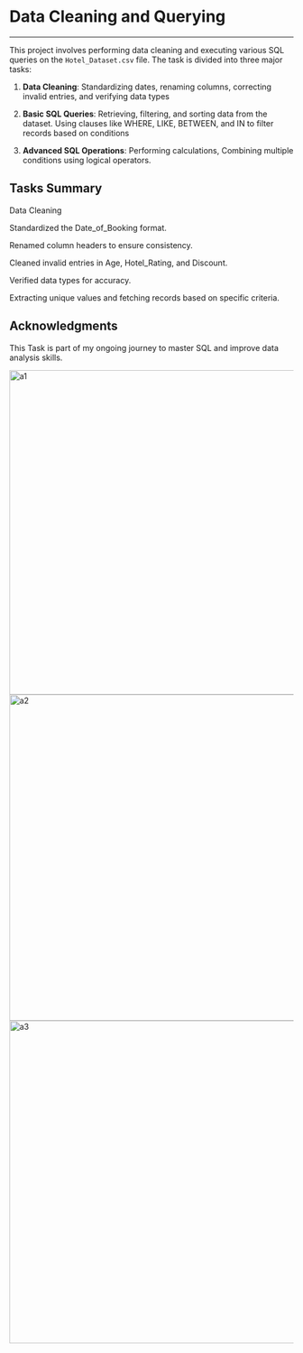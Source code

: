 # Data Cleaning and Querying
---

This project involves performing data cleaning and executing various SQL queries on the `Hotel_Dataset.csv` file. The task is divided into three major tasks:

1. **Data Cleaning**: Standardizing dates, renaming columns, correcting invalid entries, and verifying data types

2. **Basic SQL Queries**: Retrieving, filtering, and sorting data from the dataset. Using clauses like WHERE, LIKE, BETWEEN, and IN to filter records based on conditions

3. **Advanced SQL Operations**: Performing calculations, Combining multiple conditions using logical operators.




## Tasks Summary

Data Cleaning

Standardized the Date_of_Booking format.

Renamed column headers to ensure consistency.

Cleaned invalid entries in Age, Hotel_Rating, and Discount.

Verified data types for accuracy.

Extracting unique values and fetching records based on specific criteria.


## Acknowledgments

This Task is part of my ongoing journey to master SQL and improve data analysis skills.

<img width="575" alt="a1" src="https://github.com/user-attachments/assets/82e2a354-4987-482c-ab8b-85a7db51eb53" />
<img width="578" alt="a2" src="https://github.com/user-attachments/assets/0b92f4cd-cfd8-4a19-a5a7-204c5281e62a" />
<img width="572" alt="a3" src="https://github.com/user-attachments/assets/c3b6df6d-3478-4c72-b5bd-e5c32bf57ec9" />

